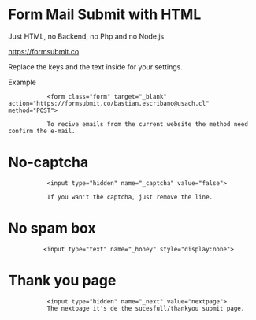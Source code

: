 # Form Mail Submit with HTML 

Just HTML, no Backend, no Php and no Node.js

https://formsubmit.co

Replace the keys and the text inside for your settings.

<form class="form" target="_blank" action="https://formsubmit.co/{mailhere}" method="POST">

Example 
                    
               <form class="form" target="_blank" action="https://formsubmit.co/bastian.escribano@usach.cl" method="POST">

               To recive emails from the current website the method need confirm the e-mail.

# No-captcha 
               <input type="hidden" name="_captcha" value="false">

               If you wan't the captcha, just remove the line.
    
# No spam box
              <input type="text" name="_honey" style="display:none">
    
# Thank you page 
               <input type="hidden" name="_next" value="nextpage">
               The nextpage it's de the sucesfull/thankyou submit page.
